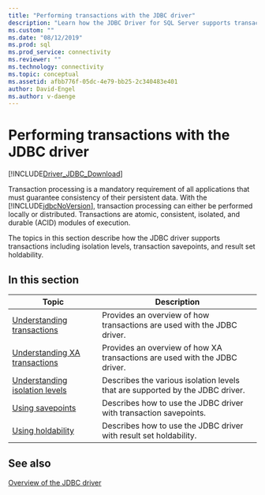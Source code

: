 ```yaml
---
title: "Performing transactions with the JDBC driver"
description: "Learn how the JDBC Driver for SQL Server supports transactions including isolation levels, savepoints, and result set holdability."
ms.custom: ""
ms.date: "08/12/2019"
ms.prod: sql
ms.prod_service: connectivity
ms.reviewer: ""
ms.technology: connectivity
ms.topic: conceptual
ms.assetid: afbb776f-05dc-4e79-bb25-2c340483e401
author: David-Engel
ms.author: v-daenge
---
```

# Performing transactions with the JDBC driver
[!INCLUDE[Driver_JDBC_Download](../../includes/driver_jdbc_download.md)]

  Transaction processing is a mandatory requirement of all applications that must guarantee consistency of their persistent data. With the [!INCLUDE[jdbcNoVersion](../../includes/jdbcnoversion_md.md)], transaction processing can either be performed locally or distributed. Transactions are atomic, consistent, isolated, and durable (ACID) modules of execution.  
  
 The topics in this section describe how the JDBC driver supports transactions including isolation levels, transaction savepoints, and result set holdability.  
  
## In this section  
  
|Topic|Description|  
|-----------|-----------------|  
|[Understanding transactions](../../connect/jdbc/understanding-transactions.md)|Provides an overview of how transactions are used with the JDBC driver.|  
|[Understanding XA transactions](../../connect/jdbc/understanding-xa-transactions.md)|Provides an overview of how XA transactions are used with the JDBC driver.|  
|[Understanding isolation levels](../../connect/jdbc/understanding-isolation-levels.md)|Describes the various isolation levels that are supported by the JDBC driver.|  
|[Using savepoints](../../connect/jdbc/using-savepoints.md)|Describes how to use the JDBC driver with transaction savepoints.|  
|[Using holdability](../../connect/jdbc/using-holdability.md)|Describes how to use the JDBC driver with result set holdability.|  
  
## See also  
 [Overview of the JDBC driver](../../connect/jdbc/overview-of-the-jdbc-driver.md)  
  
  
